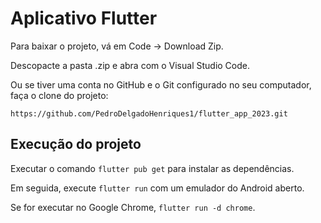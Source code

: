 # Aplicativo Flutter

Para baixar o projeto, vá em Code -> Download Zip.



Descopacte a pasta .zip e abra com o Visual Studio Code.

Ou se tiver uma conta no GitHub e o Git configurado no seu computador, faça o clone do projeto:

``https://github.com/PedroDelgadoHenriques1/flutter_app_2023.git``

## Execução do projeto
Executar o comando ``flutter pub get`` para instalar as dependências.

Em seguida, execute ``flutter run`` com um emulador do Android aberto.

Se for executar no Google Chrome, ``flutter run -d chrome``.
